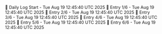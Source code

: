 📅 Daily Log Start - Tue Aug 19 12:45:40 UTC 2025
📌 Entry 1/6 - Tue Aug 19 12:45:40 UTC 2025
📌 Entry 2/6 - Tue Aug 19 12:45:40 UTC 2025
📌 Entry 3/6 - Tue Aug 19 12:45:40 UTC 2025
📌 Entry 4/6 - Tue Aug 19 12:45:40 UTC 2025
📌 Entry 5/6 - Tue Aug 19 12:45:40 UTC 2025
📌 Entry 6/6 - Tue Aug 19 12:45:40 UTC 2025
